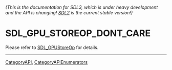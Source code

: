 ###### (This is the documentation for SDL3, which is under heavy development and the API is changing! [SDL2](https://wiki.libsdl.org/SDL2/) is the current stable version!)
# SDL_GPU_STOREOP_DONT_CARE

Please refer to [SDL_GPUStoreOp](SDL_GPUStoreOp) for details.

----
[CategoryAPI](CategoryAPI), [CategoryAPIEnumerators](CategoryAPIEnumerators)

